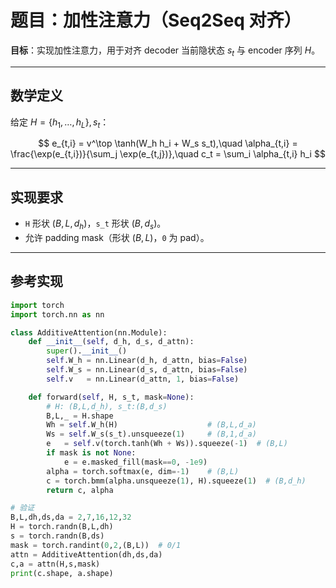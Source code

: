 # 题目：加性注意力（Seq2Seq 对齐）

**目标**：实现加性注意力，用于对齐 decoder 当前隐状态 $s_t$ 与 encoder 序列 $H$。

---

## 数学定义

给定 $H=\{h_1,\dots,h_L\},\, s_t$：

$$
e_{t,i} = v^\top \tanh(W_h h_i + W_s s_t),\quad
\alpha_{t,i} = \frac{\exp(e_{t,i})}{\sum_j \exp(e_{t,j})},\quad
c_t = \sum_i \alpha_{t,i} h_i
$$

---

## 实现要求

- `H` 形状 $(B,L,d_h)$，`s_t` 形状 $(B,d_s)$。
- 允许 padding mask（形状 $(B,L)$，`0` 为 pad）。

---

## 参考实现

```python
import torch
import torch.nn as nn

class AdditiveAttention(nn.Module):
    def __init__(self, d_h, d_s, d_attn):
        super().__init__()
        self.W_h = nn.Linear(d_h, d_attn, bias=False)
        self.W_s = nn.Linear(d_s, d_attn, bias=False)
        self.v   = nn.Linear(d_attn, 1, bias=False)

    def forward(self, H, s_t, mask=None):
        # H: (B,L,d_h), s_t:(B,d_s)
        B,L,_ = H.shape
        Wh = self.W_h(H)                    # (B,L,d_a)
        Ws = self.W_s(s_t).unsqueeze(1)     # (B,1,d_a)
        e   = self.v(torch.tanh(Wh + Ws)).squeeze(-1)  # (B,L)
        if mask is not None:
            e = e.masked_fill(mask==0, -1e9)
        alpha = torch.softmax(e, dim=-1)    # (B,L)
        c = torch.bmm(alpha.unsqueeze(1), H).squeeze(1)  # (B,d_h)
        return c, alpha

# 验证
B,L,dh,ds,da = 2,7,16,12,32
H = torch.randn(B,L,dh)
s = torch.randn(B,ds)
mask = torch.randint(0,2,(B,L))  # 0/1
attn = AdditiveAttention(dh,ds,da)
c,a = attn(H,s,mask)
print(c.shape, a.shape)
```
